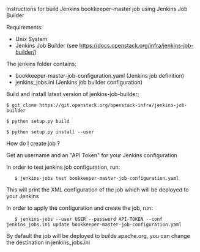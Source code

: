 <!--
   Licensed to the Apache Software Foundation (ASF) under one or more
   contributor license agreements.  See the NOTICE file distributed with
   this work for additional information regarding copyright ownership.
   The ASF licenses this file to You under the Apache License, Version 2.0
   (the "License"); you may not use this file except in compliance with
   the License.  You may obtain a copy of the License at

       http://www.apache.org/licenses/LICENSE-2.0

   Unless required by applicable law or agreed to in writing, software
   distributed under the License is distributed on an "AS IS" BASIS,
   WITHOUT WARRANTIES OR CONDITIONS OF ANY KIND, either express or implied.
   See the License for the specific language governing permissions and
   limitations under the License.
-->

Instructions for build Jenkins bookkeeper-master job using Jenkins Job Builder


Requirements:

* Unix System
* Jenkins Job Builder (see https://docs.openstack.org/infra/jenkins-job-builder/)


The jenkins folder contains:

 - bookkeeper-master-job-configuration.yaml   (Jenkins job definition)
 - jenkins_jobs.ini   (Jenkins job builder configuration)


Build and install latest version of jenkins-job-builder;

```
$ git clone https://git.openstack.org/openstack-infra/jenkins-job-builder
```

```
$ python setup.py build
```

```
$ python setup.py install --user
```

How do I create job ?

Get an username and an "API Token" for your Jenkins configuration

In order to test jenkins job configuration, run:

```
   $ jenkins-jobs test bookkeeper-master-job-configuration.yaml
```

This will print the XML configuration of the job which will be deployed to your Jenkins

 In order to apply the configuration and create the job, run:

```
   $ jenkins-jobs --user USER --password API-TOKEN --conf jenkins_jobs.ini update bookkeeper-master-job-configuration.yaml
```

By default the job will be deployed to builds.apache.org, you can change the destination in jenkins_jobs.ini